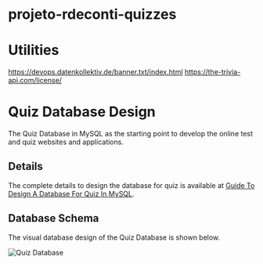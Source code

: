 # projeto-rdeconti-quizzes

# Utilities
https://devops.datenkollektiv.de/banner.txt/index.html
https://the-trivia-api.com/license/

# Quiz Database Design
The Quiz Database in MySQL as the starting point to develop the online test and quiz websites and applications.

## Details
The complete details to design the database for quiz is available at [Guide To Design A Database For Quiz In MySQL](https://mysql.tutorials24x7.com/blog/guide-to-design-database-for-quiz-in-mysql).

## Database Schema
The visual database design of the Quiz Database is shown below.

![Quiz Database](https://raw.githubusercontent.com/tutorials24x7/quiz-database-mysql/master/tutorials24x7-mysql-quiz-database-design.png "Quiz Database")
